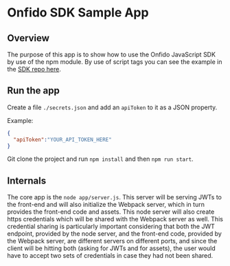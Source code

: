 # Onfido SDK Sample App

## Overview

The purpose of this app is to show how to use the Onfido JavaScript SDK by use of the npm module. By use of script tags you can see the example in the [SDK repo here](https://github.com/onfido/onfido-sdk-ui).

## Run the app

Create a file `./secrets.json` and add an `apiToken` to it as a JSON property.

Example:

```json
{
  "apiToken":"YOUR_API_TOKEN_HERE"
}

```

Git clone the project and run `npm install` and then `npm run start`.

## Internals

The core app is the `node app/server.js`.
This server will be serving JWTs to the front-end and will also initialize the Webpack server, which in turn provides the front-end code and assets.
This node server will also create https credentials which will be shared with the Webpack server as well.
This credential sharing is particularly important considering that both the JWT endpoint, provided by the node server, and the front-end code, provided by the Webpack server, are different servers on different ports, and since the client will be hitting both (asking for JWTs and for assets), the user would have to accept two sets of credentials in case they had not been shared.
